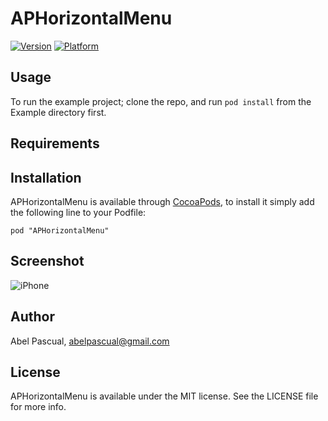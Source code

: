 # APHorizontalMenu

[![Version](http://cocoapod-badges.herokuapp.com/v/APHorizontalMenu/badge.png)](http://cocoadocs.org/docsets/APHorizontalMenu)
[![Platform](http://cocoapod-badges.herokuapp.com/p/APHorizontalMenu/badge.png)](http://cocoadocs.org/docsets/APHorizontalMenu)

## Usage

To run the example project; clone the repo, and run `pod install` from the Example directory first.

## Requirements

## Installation

APHorizontalMenu is available through [CocoaPods](http://cocoapods.org), to install
it simply add the following line to your Podfile:

    pod "APHorizontalMenu"

## Screenshot

![iPhone](https://raw.githubusercontent.com/apascual/APHorizontalMenu/master/Images/iPhone.png)

## Author

Abel Pascual, abelpascual@gmail.com

## License

APHorizontalMenu is available under the MIT license. See the LICENSE file for more info.

